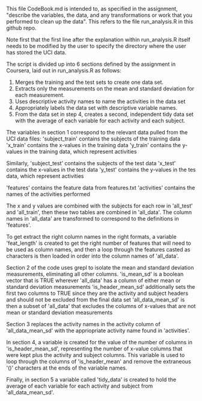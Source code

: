 This file CodeBook.md is intended to, as specified in the assignment, "describe the variables, the data, and any transformations or work that you performed to clean up the data". This refers to the file run_analysis.R in this github repo.

Note first that the first line after the explanation within run_analysis.R itself needs to be modified by the user to specify the directory where the user has stored the UCI data.

The script is divided up into 6 sections defined by the assignment in Coursera, laid out in run_analysis.R as follows:
 1. Merges the training and the test sets to create one data set.
 2. Extracts only the measurements on the mean and standard deviation
 for each measurement.
 3. Uses descriptive activity names to name the activities in the data
  set
 4. Appropriately labels the data set with descriptive variable names.
 5. From the data set in step 4, creates a second, independent tidy
  data set with the average of each variable for each activity and each
  subject.

The variables in section 1 correspond to the relevant data pulled from the UCI data files:
'subject_train' contains the subjects of the training data
'x_train' contains the x-values in the training data
'y_train' contains the y-values in the training data, which represent activities

Similarly,
'subject_test' contains the subjects of the test data
'x_test' contains the x-values in the test data
'y_test' contains the y-values in the tes data, which represent activities

'features' contains the feature data from features.txt
'activities' contains the names of the activities performed

The x and y values are combined with the subjects for each row in 'all_test' and 'all_train', then these two tables are combined in 'all_data'. The column names in 'all_data' are transformed to correspond to the definitions in 'features'.

To get extract the right column names in the right formats, a variable 'feat_length' is created to get the right number of features that will need to be used as column names, and then a loop through the features casted as characters is then loaded in order into the column names of 'all_data'.

Section 2 of the code uses grepl to isolate the mean and standard deviation measurements, eliminating all other columns. 
'is_mean_sd' is a boolean vector that is TRUE wherever 'all_data' has a column of either mean or standard deviation measurements
'is_header_mean_sd' additionally sets the first two columns to TRUE since they are the activity and subject headers and should not be excluded from the final data set
'all_data_mean_sd' is then a subset of 'all_data' that excludes the columns of x-values that are not mean or standard deviation measurements

Section 3 replaces the activity names in the activity column of 'all_data_mean_sd' with the appriopriate activity name found in 'activities'.

In section 4, a variable is created for the value of the number of columns in 'is_header_mean_sd', representing the number of x-value columns that were kept plus the activity and subject columns. This variable is used to loop through the columns of 'is_header_mean' and remove the extraneous '()' characters at the ends of the variable names.

Finally, in section 5 a variable called 'tidy_data' is created to hold the average of each variable for each activity and subject from 'all_data_mean_sd'.
